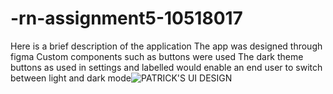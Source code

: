 # -rn-assignment5-10518017
Here is a brief description of the application
The app was designed through figma
Custom components such as buttons were used 
The dark theme buttons as used in settings and labelled would enable an end user to switch between light and dark mode![PATRICK'S UI DESIGN](https://github.com/Patrick1422/-rn-assignment5-10518017/assets/170804662/8b96ab19-e8bc-45b9-834a-13259cc006b3)
